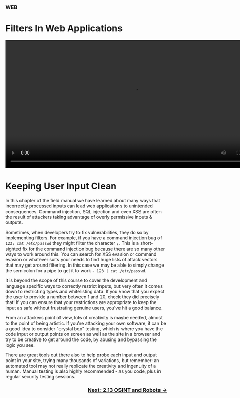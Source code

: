 ### WEB
# Filters In Web Applications

<div align="center">
  <video src="https://github.com/alphyos/CyberStart-2023/assets/116646389/0905ce36-225d-4840-a49f-472f111b96a8" width="800" />
</div>

# Keeping User Input Clean

In this chapter of the field manual we have learned about many ways that incorrectly processed inputs can lead web applications to unintended consequences. Command injection, SQL injection and even XSS are often the result of attackers taking advantage of overly permissive inputs & outputs.

Sometimes, when developers try to fix vulnerabilities, they do so by implementing filters. For example, if you have a command injection bug of `123; cat /etc/passwd` they might filter the character `;`. This is a short-sighted fix for the command injection bug because there are so many other ways to work around this. You can search for XSS evasion or command evasion or whatever suits your needs to find huge lists of attack vectors that may get around filtering. In this case we may be able to simply change the semicolon for a pipe to get it to work `- 123 | cat /etc/passwd`.

It is beyond the scope of this course to cover the development and language specific ways to correctly restrict inputs, but very often it comes down to restricting types and whitelisting data. If you know that you expect the user to provide a number between 1 and 20, check they did precisely that! If you can ensure that your restrictions are appropriate to keep the input as safe without frustrating genuine users, you've hit a good balance.

From an attackers point of view, lots of creativity is maybe needed, almost to the point of being artistic. If you're attacking your own software, it can be a good idea to consider "crystal box" testing, which is where you have the code input or output points on screen as well as the site in a browser and try to be creative to get around the code, by abusing and bypassing the logic you see.

There are great tools out there also to help probe each input and output point in your site, trying many thousands of variations, but remember: an automated tool may not really replicate the creativity and ingenuity of a human. Manual testing is also highly recommended - as you code, plus in regular security testing sessions.

### <div dir="rtl">[→ Next: 2.13 OSINT and Robots](OSINTAndRobots2.13.md)
